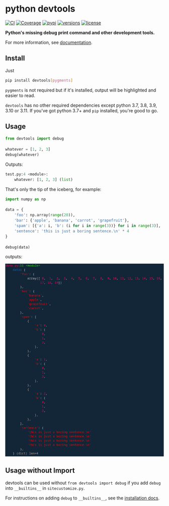 # python devtools

[![CI](https://github.com/samuelcolvin/python-devtools/workflows/CI/badge.svg?event=push)](https://github.com/samuelcolvin/python-devtools/actions?query=event%3Apush+branch%3Amain+workflow%3ACI)
[![Coverage](https://codecov.io/gh/samuelcolvin/python-devtools/branch/main/graph/badge.svg)](https://codecov.io/gh/samuelcolvin/python-devtools)
[![pypi](https://img.shields.io/pypi/v/devtools.svg)](https://pypi.python.org/pypi/devtools)
[![versions](https://img.shields.io/pypi/pyversions/devtools.svg)](https://github.com/samuelcolvin/python-devtools)
[![license](https://img.shields.io/github/license/samuelcolvin/python-devtools.svg)](https://github.com/samuelcolvin/python-devtools/blob/main/LICENSE)

**Python's missing debug print command and other development tools.**

For more information, see [documentation](https://python-devtools.helpmanual.io/).

## Install

Just

```bash
pip install devtools[pygments]
```

`pygments` is not required but if it's installed, output will be highlighted and easier to read.

`devtools` has no other required dependencies except python 3.7, 3.8, 3.9, 3.10 or 3.11.
If you've got python 3.7+ and `pip` installed, you're good to go.

## Usage

```py
from devtools import debug

whatever = [1, 2, 3]
debug(whatever)
```

Outputs:

```py
test.py:4 <module>:
    whatever: [1, 2, 3] (list)
```


That's only the tip of the iceberg, for example:

```py
import numpy as np

data = {
    'foo': np.array(range(20)),
    'bar': {'apple', 'banana', 'carrot', 'grapefruit'},
    'spam': [{'a': i, 'b': (i for i in range(3))} for i in range(3)],
    'sentence': 'this is just a boring sentence.\n' * 4
}

debug(data)
```

outputs:

![python-devtools demo](https://raw.githubusercontent.com/samuelcolvin/python-devtools/main/demo.py.png)

## Usage without Import

devtools can be used without `from devtools import debug` if you add `debug` into `__builtins__`
in `sitecustomize.py`.

For instructions on adding `debug` to `__builtins__`, 
see the [installation docs](https://python-devtools.helpmanual.io/usage/#usage-without-import).
